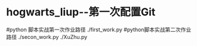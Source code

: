 # hogwarts_liup--第一次配置Git
#python 脚本实战第一次作业路径
./first_work.py
#python脚本实战第二次作业路径
./secon_work.py
./XuZhu.py
